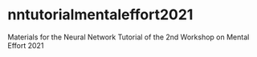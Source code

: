 # nntutorialmentaleffort2021
Materials for the Neural Network Tutorial of the 2nd Workshop on Mental Effort 2021
